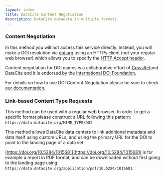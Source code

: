 ```yaml
---
layout: index
title: DataCite Content Negotiation
description: DataCite metadata in multiple formats.
---
```


### Content Negotiation

In this method you will not access this service directly. Instead, you will make a DOI resolution via [doi.org](https://doi.org/) using an HTTPs client (not your regular web browser) which allows you to specify the [HTTP Accept header](http://www.w3.org/Protocols/rfc2616/rfc2616-sec14.html).

Content negotiation for DOI names is a collaborative effort of [CrossRef](http://www.crossref.org/)and DataCite and it is endorsed by the [International DOI Foundation](http://doi.org/).

For details on how to use DOI Content Negotiation please be sure to check [our documentation](https://support.datacite.org/docs/datacite-content-resolver).

### Link-based Content Type Requests

This method can be used with a regular web browser. In order to get a specific format please construct a URL following this pattern: `https://data.datacite.org/MIME_TYPE/DOI`.

This method allows DataCite data centers to link additional metadata and data itself using custom URLs, and using the primary URL for the DOI to point to the landing page of a data set.

[https://doi.org/10.5284/1015681](https://doi.org/10.5284/1015681) is for example a report in PDF format, and can be downloaded without first going to the landing page using: `https://data.datacite.org/application/pdf/10.5284/1015681`.
